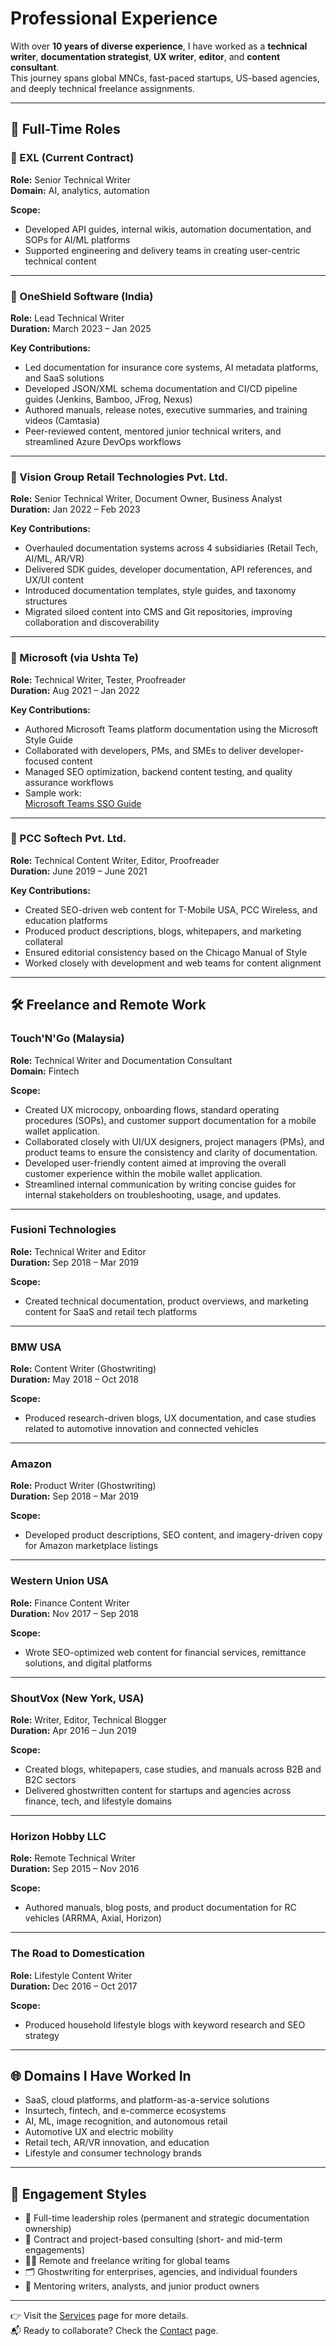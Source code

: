 # Professional Experience

With over **10 years of diverse experience**, I have worked as a **technical writer**, **documentation strategist**, **UX writer**, **editor**, and **content consultant**.  
This journey spans global MNCs, fast-paced startups, US-based agencies, and deeply technical freelance assignments.

---

## 🧱 Full-Time Roles

### 🏢 EXL (Current Contract)
**Role:** Senior Technical Writer  
**Domain:** AI, analytics, automation  

**Scope:**
- Developed API guides, internal wikis, automation documentation, and SOPs for AI/ML platforms
- Supported engineering and delivery teams in creating user-centric technical content

---

### 🏢 OneShield Software (India)
**Role:** Lead Technical Writer  
**Duration:** March 2023 – Jan 2025  

**Key Contributions:**
- Led documentation for insurance core systems, AI metadata platforms, and SaaS solutions
- Developed JSON/XML schema documentation and CI/CD pipeline guides (Jenkins, Bamboo, JFrog, Nexus)
- Authored manuals, release notes, executive summaries, and training videos (Camtasia)
- Peer-reviewed content, mentored junior technical writers, and streamlined Azure DevOps workflows

---

### 🏢 Vision Group Retail Technologies Pvt. Ltd.
**Role:** Senior Technical Writer, Document Owner, Business Analyst  
**Duration:** Jan 2022 – Feb 2023  

**Key Contributions:**
- Overhauled documentation systems across 4 subsidiaries (Retail Tech, AI/ML, AR/VR)
- Delivered SDK guides, developer documentation, API references, and UX/UI content
- Introduced documentation templates, style guides, and taxonomy structures
- Migrated siloed content into CMS and Git repositories, improving collaboration and discoverability

---

### 🏢 Microsoft (via Ushta Te)
**Role:** Technical Writer, Tester, Proofreader  
**Duration:** Aug 2021 – Jan 2022  

**Key Contributions:**
- Authored Microsoft Teams platform documentation using the Microsoft Style Guide
- Collaborated with developers, PMs, and SMEs to deliver developer-focused content
- Managed SEO optimization, backend content testing, and quality assurance workflows
- Sample work:  
  [Microsoft Teams SSO Guide](https://docs.microsoft.com/en-us/microsoftteams/platform/bots/how-to/authentication/auth-aad-sso-bots)

---

### 🏢 PCC Softech Pvt. Ltd.
**Role:** Technical Content Writer, Editor, Proofreader  
**Duration:** June 2019 – June 2021  

**Key Contributions:**
- Created SEO-driven web content for T-Mobile USA, PCC Wireless, and education platforms
- Produced product descriptions, blogs, whitepapers, and marketing collateral
- Ensured editorial consistency based on the Chicago Manual of Style
- Worked closely with development and web teams for content alignment

---

## 🛠️ Freelance and Remote Work

### Touch'N'Go (Malaysia)  
**Role:** Technical Writer and Documentation Consultant  
**Domain:** Fintech  

**Scope:**
- Created UX microcopy, onboarding flows, standard operating procedures (SOPs), and customer support documentation for a mobile wallet application.
- Collaborated closely with UI/UX designers, project managers (PMs), and product teams to ensure the consistency and clarity of documentation.
- Developed user-friendly content aimed at improving the overall customer experience within the mobile wallet application.
- Streamlined internal communication by writing concise guides for internal stakeholders on troubleshooting, usage, and updates.

---

### Fusioni Technologies
**Role:** Technical Writer and Editor  
**Duration:** Sep 2018 – Mar 2019  

**Scope:**
- Created technical documentation, product overviews, and marketing content for SaaS and retail tech platforms

---

### BMW USA
**Role:** Content Writer (Ghostwriting)  
**Duration:** May 2018 – Oct 2018  

**Scope:**
- Produced research-driven blogs, UX documentation, and case studies related to automotive innovation and connected vehicles

---

### Amazon
**Role:** Product Writer (Ghostwriting)  
**Duration:** Sep 2018 – Mar 2019  

**Scope:**
- Developed product descriptions, SEO content, and imagery-driven copy for Amazon marketplace listings

---

### Western Union USA
**Role:** Finance Content Writer  
**Duration:** Nov 2017 – Sep 2018  

**Scope:**
- Wrote SEO-optimized web content for financial services, remittance solutions, and digital platforms

---

### ShoutVox (New York, USA)
**Role:** Writer, Editor, Technical Blogger  
**Duration:** Apr 2016 – Jun 2019  

**Scope:**
- Created blogs, whitepapers, case studies, and manuals across B2B and B2C sectors
- Delivered ghostwritten content for startups and agencies across finance, tech, and lifestyle domains

---

### Horizon Hobby LLC
**Role:** Remote Technical Writer  
**Duration:** Sep 2015 – Nov 2016  

**Scope:**
- Authored manuals, blog posts, and product documentation for RC vehicles (ARRMA, Axial, Horizon)

---

### The Road to Domestication
**Role:** Lifestyle Content Writer  
**Duration:** Dec 2016 – Oct 2017  

**Scope:**
- Produced household lifestyle blogs with keyword research and SEO strategy

---


## 🌐 Domains I Have Worked In

- SaaS, cloud platforms, and platform-as-a-service solutions  
- Insurtech, fintech, and e-commerce ecosystems  
- AI, ML, image recognition, and autonomous retail  
- Automotive UX and electric mobility  
- Retail tech, AR/VR innovation, and education  
- Lifestyle and consumer technology brands  

---

## 🤝 Engagement Styles

- 🔧 Full-time leadership roles (permanent and strategic documentation ownership)  
- 📄 Contract and project-based consulting (short- and mid-term engagements)  
- 🧑‍💻 Remote and freelance writing for global teams  
- 🗂️ Ghostwriting for enterprises, agencies, and individual founders  
- 🧠 Mentoring writers, analysts, and junior product owners

---

👉 Visit the [Services](services.md) page for more details.  
📬 Ready to collaborate? Check the [Contact](contact.md) page.
